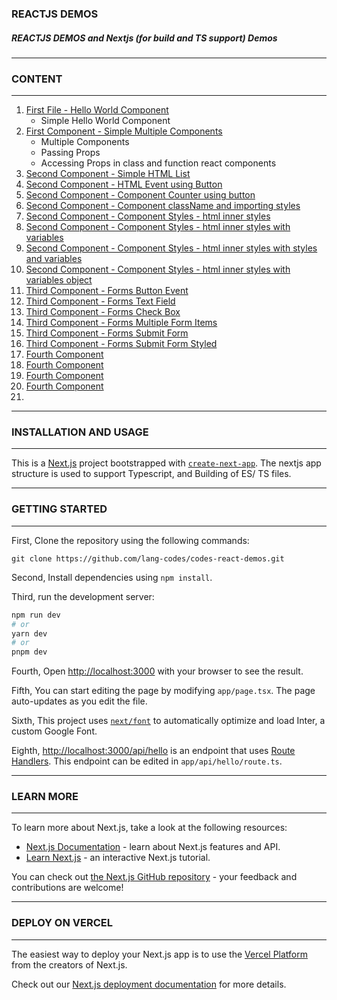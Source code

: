 ### REACTJS DEMOS

##### REACTJS DEMOS and Nextjs (for build and TS support) Demos


-----------------------

### CONTENT

-----------------------

01. [First File - Hello World Component](https://github.com/lang-codes/codes-react-demos/blob/main/src/app/demos/01-01-first-file.js)
    - Simple Hello World Component
02. [First Component - Simple Multiple Components](https://github.com/lang-codes/codes-react-demos/blob/main/src/app/demos/02-01-first-component.js)
    - Multiple Components 
    - Passing Props
    - Accessing Props in class and function react components
03. [Second Component - Simple HTML List](https://github.com/lang-codes/codes-react-demos/blob/main/src/app/demos/02-02-second-component.js)
04. [Second Component - HTML Event using Button](https://github.com/lang-codes/codes-react-demos/blob/main/src/app/demos/02-03-third-component-html-event.js)
05. [Second Component - Component Counter using button](https://github.com/lang-codes/codes-react-demos/blob/main/src/app/demos/2-04-fourth-component-counter.js)
06. [Second Component - Component className and importing styles](https://github.com/lang-codes/codes-react-demos/blob/main/src/app/demos/02-05-fifth-component-className.js)
07. [Second Component - Component Styles - html inner styles](https://github.com/lang-codes/codes-react-demos/blob/main/src/app/demos/02-06-sixth-component-styles.js)
08. [Second Component - Component Styles - html inner styles with variables](https://github.com/lang-codes/codes-react-demos/blob/main/src/app/demos/2-07-seven-component-styles-two.js)
09. [Second Component - Component Styles - html inner styles with styles and variables](https://github.com/lang-codes/codes-react-demos/blob/main/src/app/demos/02-08-eight-component-styles-three.js)
10. [Second Component - Component Styles - html inner styles with variables object](https://github.com/lang-codes/codes-react-demos/blob/main/src/app/demos/02-09-nine-component-styles-four.js)
10. [Third Component - Forms Button Event](https://github.com/lang-codes/codes-react-demos/blob/main/src/app/demos/03-01-forms-simple-button.js)
11. [Third Component - Forms Text Field](https://github.com/lang-codes/codes-react-demos/blob/main/src/app/demos/03-02-forms-input-text-box.js)
12. [Third Component - Forms Check Box](https://github.com/lang-codes/codes-react-demos/blob/main/src/app/demos/03-03-forms-check-buttons.js)
13. [Third Component - Forms Multiple Form Items](https://github.com/lang-codes/codes-react-demos/blob/main/src/app/demos/03-04-forms-multiple-variables.js)
14. [Third Component - Forms Submit Form](https://github.com/lang-codes/codes-react-demos/blob/main/src/app/demos/03-05-forms-submit.js)
15. [Third Component - Forms Submit Form Styled](https://github.com/lang-codes/codes-react-demos/blob/main/src/app/demos/03-06-nine-component-styles-four.js)
16. [Fourth Component](https://github.com/lang-codes/codes-react-demos/blob/main/src/app/demos/02-09-nine-component-styles-four.js)
17. [Fourth Component](https://github.com/lang-codes/codes-react-demos/blob/main/src/app/demos/02-09-nine-component-styles-four.js)
18. [Fourth Component](https://github.com/lang-codes/codes-react-demos/blob/main/src/app/demos/02-09-nine-component-styles-four.js)
19. [Fourth Component](https://github.com/lang-codes/codes-react-demos/blob/main/src/app/demos/02-09-nine-component-styles-four.js)
20. [](https://github.com/lang-codes/codes-react-demos/blob/main/src/app/demos/02-09-nine-component-styles-four.js)

-----------------------

### INSTALLATION AND USAGE

-----------------------



This is a [Next.js](https://nextjs.org/) project bootstrapped with [`create-next-app`](https://github.com/vercel/next.js/tree/canary/packages/create-next-app). The nextjs app structure is used to support Typescript, and Building of ES/ TS files.


-----------------------

### GETTING STARTED

-----------------------



First, Clone the repository using the following commands:

```
git clone https://github.com/lang-codes/codes-react-demos.git
```


Second, Install dependencies using `npm install`.


Third, run the development server:

```bash
npm run dev
# or
yarn dev
# or
pnpm dev
```

Fourth, Open [http://localhost:3000](http://localhost:3000) with your browser to see the result.


Fifth, You can start editing the page by modifying `app/page.tsx`. The page auto-updates as you edit the file.


Sixth, This project uses [`next/font`](https://nextjs.org/docs/basic-features/font-optimization) to automatically optimize and load Inter, a custom Google Font.


Eighth, [http://localhost:3000/api/hello](http://localhost:3000/api/hello) is an endpoint that uses [Route Handlers](https://beta.nextjs.org/docs/routing/route-handlers). This endpoint can be edited in `app/api/hello/route.ts`.



-----------------------

### LEARN MORE

-----------------------



To learn more about Next.js, take a look at the following resources:

- [Next.js Documentation](https://nextjs.org/docs) - learn about Next.js features and API.
- [Learn Next.js](https://nextjs.org/learn) - an interactive Next.js tutorial.

You can check out [the Next.js GitHub repository](https://github.com/vercel/next.js/) - your feedback and contributions are welcome!


-----------------------

### DEPLOY ON VERCEL

-----------------------



The easiest way to deploy your Next.js app is to use the [Vercel Platform](https://vercel.com/new?utm_medium=default-template&filter=next.js&utm_source=create-next-app&utm_campaign=create-next-app-readme) from the creators of Next.js.

Check out our [Next.js deployment documentation](https://nextjs.org/docs/deployment) for more details.
